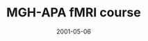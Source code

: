 ---
title: "MGH-APA fMRI course"
project_id: 
date: 2001-05-06
conference_id: ""
presenters:
   - peter_bandettini
summary: "<p>MGH-APA fMRI course, MGH-NMR Center, Charlestown, MA</p>"
file: /assets/presentations/T118.ppt
filename: T118.ppt
layout: presentation
---